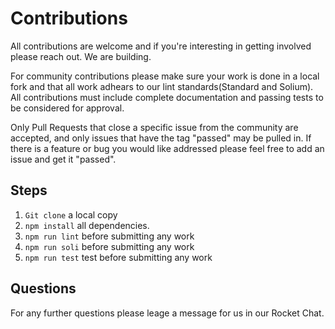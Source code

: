 # Contributions

All contributions are welcome and if you're interesting in getting involved please reach out. We are building.

For community contributions please make sure your work is done in a local fork and that all work adhears to our lint standards(Standard and Solium). All contributions must include complete documentation and passing tests to be considered for approval.

Only Pull Requests that close a specific issue from the community are accepted, and only issues that have the tag "passed" may be pulled in. If there is a feature or bug you would like addressed please feel free to add an issue and get it "passed".


## Steps

1. ``Git clone`` a local copy 
2. ``npm install`` all dependencies.
3. ``npm run lint`` before submitting any work
4. ``npm run soli`` before submitting any work
5. ``npm run test`` test before submitting any work


## Questions

For any further questions please leage a message for us in our Rocket Chat.